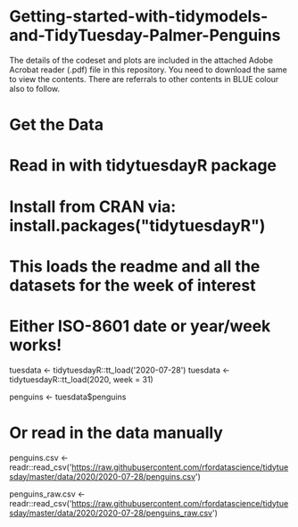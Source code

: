 # Getting-started-with-tidymodels-and-TidyTuesday-Palmer-Penguins

The details of the codeset and plots are included in the attached Adobe Acrobat reader (.pdf) file in this repository. 
You need to download the same to view the contents. There are referrals to other contents in BLUE colour also to follow.


# Get the Data

# Read in with tidytuesdayR package 
# Install from CRAN via: install.packages("tidytuesdayR")
# This loads the readme and all the datasets for the week of interest

# Either ISO-8601 date or year/week works!

tuesdata <- tidytuesdayR::tt_load('2020-07-28')
tuesdata <- tidytuesdayR::tt_load(2020, week = 31)

penguins <- tuesdata$penguins

# Or read in the data manually

penguins.csv <- readr::read_csv('https://raw.githubusercontent.com/rfordatascience/tidytuesday/master/data/2020/2020-07-28/penguins.csv')

penguins_raw.csv <- readr::read_csv('https://raw.githubusercontent.com/rfordatascience/tidytuesday/master/data/2020/2020-07-28/penguins_raw.csv')

